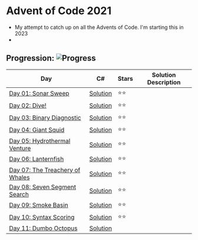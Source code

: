 # Advent of Code 2021
- My attempt to catch up on all the Advents of Code. I'm starting this in 2023 
- 

## Progression:  ![Progress](https://progress-bar.dev/11/?scale=25&title=projects&width=240&suffix=/25)


| Day                                                          | C#                            | Stars |  Solution Description |
| ------------------------------------------------------------ | ----------------------------- | ----- | -------------------- |
| [Day 01:  Sonar Sweep](https://adventofcode.com/2021/day/1) | [Solution](./Day01/Program.c) | :star::star: |
| [Day 02:  Dive!](https://adventofcode.com/2021/day/2) | [Solution](./Day02/Program.c) | :star::star: |
| [Day 03:  Binary Diagnostic](https://adventofcode.com/2021/day/3) | [Solution](./Day03/Program.c) | :star::star: |
| [Day 04:  Giant Squid](https://adventofcode.com/2021/day/4) | [Solution](./Day04/Program.c) | :star::star: |
| [Day 05:  Hydrothermal Venture](https://adventofcode.com/2021/day/5) | [Solution](./Day05/Program.c) | :star::star: |
| [Day 06:  Lanternfish](https://adventofcode.com/2021/day/6) | [Solution](./Day06/Program.c) | :star::star: |
| [Day 07:  The Treachery of Whales](https://adventofcode.com/2021/day/7) | [Solution](./Day07/Program.c) | :star::star: |
| [Day 08:  Seven Segment Search](https://adventofcode.com/2021/day/8) | [Solution](./Day08/Program.c) | :star::star: |
| [Day 09:  Smoke Basin](https://adventofcode.com/2021/day/9) | [Solution](./Day09/Program.c) | :star::star: |
| [Day 10:  Syntax Scoring](https://adventofcode.com/2021/day/10) | [Solution](./Day10/Program.c) | :star::star: |
| [Day 11:  Dumbo Octopus](https://adventofcode.com/2021/day/11) | [Solution](./Day11/Program.c) |    |
